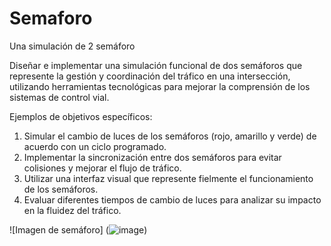 # Semaforo
Una simulación de 2 semáforo

Diseñar e implementar una simulación funcional de dos semáforos que represente la gestión y coordinación del tráfico en una intersección, utilizando herramientas tecnológicas para mejorar la comprensión de los sistemas de control vial.

Ejemplos de objetivos específicos:
1. Simular el cambio de luces de los semáforos (rojo, amarillo y verde) de acuerdo con un ciclo programado.
2. Implementar la sincronización entre dos semáforos para evitar colisiones y mejorar el flujo de tráfico.
3. Utilizar una interfaz visual que represente fielmente el funcionamiento de los semáforos.
4. Evaluar diferentes tiempos de cambio de luces para analizar su impacto en la fluidez del tráfico.


![Imagen de semáforo] (![image](https://github.com/user-attachments/assets/26d9a0dc-ad35-4885-b29e-f202d60540ff))
